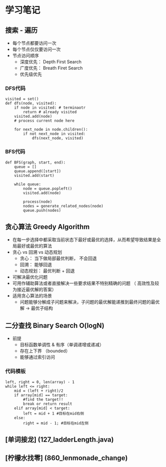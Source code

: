 # 学习笔记
## 搜索 - 遍历
- 每个节点都要访问一次
- 每个节点仅仅要访问一次
- 节点访问顺序
	- 深度优先： Depth First Search
	- 广度优先： Breath Firet Search
	- 优先级优先

### DFS代码
    visited = set()
    def dfs(node, visited):
        if node in visited: # terminaotr
            return # already visited
        visited.add(node)
        # process current node here

        for next_node in node.children():
            if not next_node in visited:
                dfs(next_node, visited)

### BFS代码

    def BFS(graph, start, end):
        queue = []
        queue.append([start])
        visited.add(start)
        
        while queue:
            node = queue.popleft()
            visited.add(node)

            process(node)
            nodes = generate_related_nodes(node)
            queue.push(nodes)

## 贪心算法 Greedy Algorithm
 - 在每一步选择中都采取当前状态下最好或最优的选择，从而希望导致结果是全局最好或最优的算法
 - 贪心 vs 回溯 vs 动态规划
	- 贪心： 当下做局部最优判断， 不会回退
	- 回溯： 能够回退
	- 动态规划： 最优判断 + 回退
 - 可解决最优化问题
 - 可用作辅助算法或者直接解决一些要求结果不特别精确的问题 （ 高效性及较为接近最优解的答案）
 - 适用贪心算法的场景
	- 问题能够分解成子问题来解决，子问题的最优解能递推到最终问题的最优解 -> 最优子结构

## 二分查找 Binary Search O(logN)
- 前提
    - 目标函数单调性 & 有序（单调递增或递减）
    - 存在上下界 （bounded）
    - 能够通过索引访问

### 代码模板
    left, right = 0, len(array) - 1
    while left <= right:
        mid = (left + right)/2
        if array[mid] == target:
            #find the target!!
            break or return result
        elif array[mid] < target:
            left = mid + 1 #目标在mid右侧
        else:
            right = mid - 1; #目标在mid左侧

## [单词接龙] (127_ladderLength.java)

## [柠檬水找零] (860_lenmonade_change)